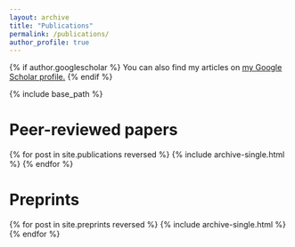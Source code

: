 ```yaml
---
layout: archive
title: "Publications"
permalink: /publications/
author_profile: true
---
```


{% if author.googlescholar %}
  You can also find my articles on <u><a href="{{author.googlescholar}}">my Google Scholar profile</a>.</u>
{% endif %}

{% include base_path %}

# Peer-reviewed papers

{% for post in site.publications reversed %}
  {% include archive-single.html %}
{% endfor %}

# Preprints

{% for post in site.preprints reversed %}
  {% include archive-single.html %}
{% endfor %}

